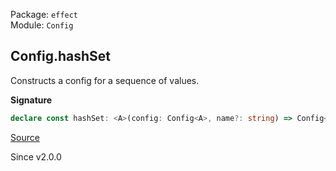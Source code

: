 Package: `effect`<br />
Module: `Config`<br />

## Config.hashSet

Constructs a config for a sequence of values.

**Signature**

```ts
declare const hashSet: <A>(config: Config<A>, name?: string) => Config<HashSet.HashSet<A>>
```

[Source](https://github.com/Effect-TS/effect/tree/main/packages/effect/src/Config.ts#L368)

Since v2.0.0